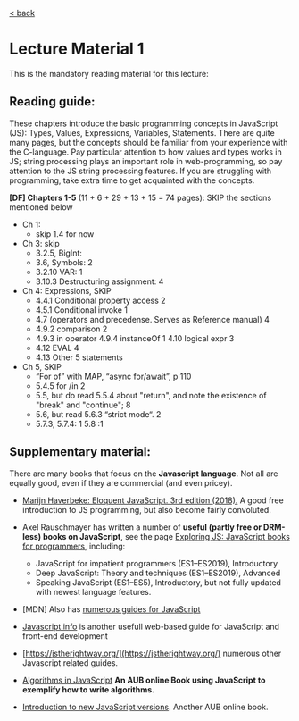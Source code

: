 [< back](README.md)

# Lecture Material 1

This is the mandatory reading material for this lecture:

## Reading guide:

These chapters introduce the basic programming concepts in JavaScript (JS): Types, Values, Expressions, Variables, Statements. There are quite many pages, but the concepts should be familiar from your experience with the C-language. Pay particular attention to how values and types works in JS; string processing plays an important role in web-programming, so pay attention to the JS string processing features. If you are struggling with programming, take extra time to get acquainted with the concepts. 

**\[DF\] Chapters 1-5** (11 + 6 + 29 + 13 + 15 = 74 pages): SKIP the sections mentioned below

- Ch 1: 
    - skip 1.4 for now
- Ch 3: skip
    - 3.2.5, BigInt:
    - 3.6, Symbols: 2
    - 3.2.10 VAR: 1
    - 3.10.3 Destructuring assignment: 4
- Ch 4: Expressions, SKIP
    - 4.4.1 Conditional property access 2
    - 4.5.1 Conditional invoke 1 
    - 4.7 (operators and precedense. Serves as Reference manual) 4
    - 4.9.2 comparison 2
    - 4.9.3 in operator 4.9.4 instanceOf 1 4.10 logical expr 3
    - 4.12 EVAL 4 
    - 4.13 Other 5 statements
- Ch 5, SKIP
    - “For of” with MAP, “async for/await”, p 110
    - 5.4.5 for /in 2
    - 5.5, but do read 5.5.4 about "return", and note the existence of "break" and "continue"; 8
    - 5.6, but read 5.6.3 “strict mode“. 2
    - 5.7.3, 5.7.4: 1 5.8 :1

## Supplementary material:

There are many books that focus on the **Javascript language**. Not all are equally good, even if they are commercial (and even pricey).

- [Marijn Haverbeke: Eloquent JavaScript. 3rd edition (2018).](https://eloquentjavascript.net/index.html) A good free introduction to JS programming, but also become fairly convoluted.
- Axel Rauschmayer has written a number of **useful (partly free or DRM-less) books on JavaScript**, see the page [Exploring JS: JavaScript books for programmers](https://exploringjs.com/), including:
    - JavaScript for impatient programmers (ES1–ES2019), Introductory 
    - Deep JavaScript: Theory and techniques (ES1–ES2019), Advanced
    - Speaking JavaScript (ES1–ES5), Introductory, but not fully updated with newest language features.

- \[MDN\] Also has [numerous guides for JavaScript](https://developer.mozilla.org/en-US/docs/Web/JavaScript)
- [Javascript.info](https://javascript.info/) is another usefull web-based guide for JavaScript and front-end development
- [https://jstherightway.org/](https://jstherightway.org/) numerous other Javascript related guides. 
- [Algorithms in JavaScript](https://link.springer.com/book/10.1007/978-1-4842-3988-9) **An AUB online Book using JavaScript to exemplify how to write algorithms.**
- [Introduction to new JavaScript versions](http://zorac.aub.aau.dk/login?url=https://link.springer.com/content/pdf/10.1007%2F978-1-4842-5394-6.pdf). Another AUB online book.